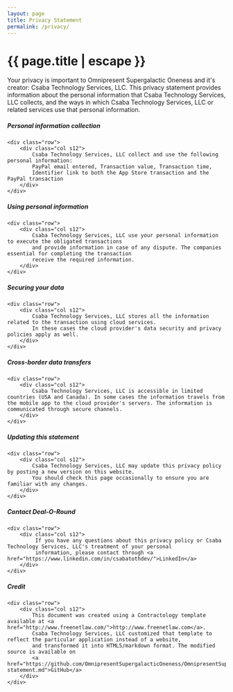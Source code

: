 ```yaml
---
layout: page
title: Privacy Statement
permalink: /privacy/
---
```


<h1 class="page-title">{{ page.title | escape }}</h1>

<div class="section">
    <div class="row">
        <div class="col s12">
            Your privacy is important to Omnipresent Supergalactic Oneness and it's creator:
            Csaba Technology Services, LLC. This privacy statement provides information about
            the personal information that Csaba Technology Services, LLC collects, and the
            ways in which Csaba Technology Services, LLC or related services use that
            personal information.
        </div>
    </div>
</div>

<div class="divider"></div>

<div class="section">
    <h5>Personal information collection</h5> 

    <div class="row">
        <div class="col s12">
            Csaba Technology Services, LLC collect and use the following personal information:
            PayPal email entered, Transaction value, Transaction time,
            Identifier link to both the App Store transaction and the PayPal transaction
        </div>
    </div>
</div>

<div class="divider"></div>

<div class="section">
    <h5>Using personal information</h5> 

    <div class="row">
        <div class="col s12">
            Csaba Technology Services, LLC use your personal information to execute the obligated transactions
            and provide information in case of any dispute. The companies essential for completing the transaction
            receive the required information.
        </div>
    </div>
</div>

<div class="divider"></div>

<div class="section">
    <h5>Securing your data</h5> 

    <div class="row">
        <div class="col s12">
            Csaba Technology Services, LLC stores all the information related to the transaction using cloud services.
            In these cases the cloud provider's data security and privacy policies apply as well.
        </div>
    </div>
</div>

<div class="divider"></div>

<div class="section">
    <h5>Cross-border data transfers</h5> 

    <div class="row">
        <div class="col s12">
            Csaba Technology Services, LLC is accessible in limited countries (USA and Canada). In some cases the information travels from the mobile app to the cloud provider's servers. The information is communicated through secure channels.
        </div>
    </div>
</div>

<div class="divider"></div>

<div class="section">
    <h5>Updating this statement</h5> 

    <div class="row">
        <div class="col s12">
            Csaba Technology Services, LLC may update this privacy policy by posting a new version on this website.
            You should check this page occasionally to ensure you are familiar with any changes.
        </div>
    </div>
</div>

<div class="divider"></div>

<div class="section">
    <h5>Contact Deal-O-Round</h5> 

    <div class="row">
        <div class="col s12">
             If you have any questions about this privacy policy or Csaba Technology Services, LLC's treatment of your personal
             information, please contact through <a href="https://www.linkedin.com/in/csabatothdev/">LinkedIn</a>
        </div>
    </div>
</div>

<div class="divider"></div>

<div class="section">
    <h5>Credit</h5> 

    <div class="row">
        <div class="col s12">
            This document was created using a Contractology template available at <a href="http://www.freenetlaw.com/">http://www.freenetlaw.com</a>.
            Csaba Technology Services, LLC customized that template to reflect the particular application instead of a website,
            and transformed it into HTML5/markdown format. The modified source is available on 
            <a href="https://github.com/OmnipresentSupergalacticOneness/OmnipresentSupergalacticOneness.github.io/blob/master/privacy-statement.md">GitHub</a>
        </div>
    </div>
</div>